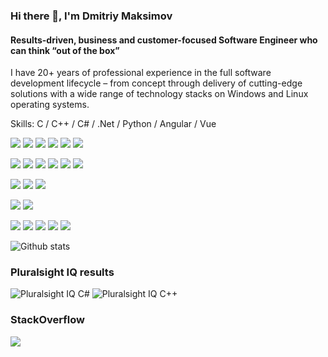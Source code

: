 ### Hi there 👋, I'm Dmitriy Maksimov
#### Results-driven, business and customer-focused Software Engineer who can think “out of the box”
I have 20+ years of professional experience in the full software development lifecycle – from concept through delivery of cutting-edge solutions with a wide range of technology stacks on Windows and Linux operating systems.

Skills: C / C++ / C# / .Net / Python / Angular / Vue

![](https://img.shields.io/badge/c-00599C.svg?logo=c&logoColor=white)
![](https://img.shields.io/badge/c++-00599C.svg?logo=c%2B%2B&ogoColor=white)
![](https://img.shields.io/badge/c%23%20-239120.svg?logo=c-sharp&logoColor=white)
![](https://img.shields.io/badge/.net-5C2D91.svg?logo=&logoColor=white)
![](https://img.shields.io/badge/python-14354C.svg?logo=python&logoColor=white)
![](https://img.shields.io/badge/lua-2C2D72.svg?logo=lua&logoColor=white)

![](https://img.shields.io/badge/node.js-43853D.svg?logo=node.js&logoColor=white)
![](https://img.shields.io/badge/typescript-007ACC.svg?logo=typescript&logoColor=white)
![](https://img.shields.io/badge/html5-E34F26.svg?logo=html5&logoColor=white)
![](https://img.shields.io/badge/vuejs-35495e.svg?logo=vue.js&logoColor=#4FC08D)
![](https://img.shields.io/badge/angular-DD0031.svg?logo=angular&logoColor=white)
![](https://img.shields.io/badge/bootstrap-563D7C.svg?logo=bootstrap&logoColor=white)

![](https://img.shields.io/badge/Qt-41cd52.svg?&logo=qt&logoColor=white)
![](https://img.shields.io/badge/git-F05033.svg?logo=git&logoColor=white)
![](https://img.shields.io/badge/github-121011.svg?logo=github&logoColor=white)

![](https://img.shields.io/badge/AWS-FF9900.svg?logo=amazon-aws&logoColor=white)
![](https://img.shields.io/badge/azure-0072C6.svg?logo=azure-devops&logoColor=white)

![](https://img.shields.io/badge/mysql-00f.svg?logo=mysql&logoColor=white)
![](https://img.shields.io/badge/postgres-316192.svg?logo=postgresql&logoColor=white)
![](https://img.shields.io/badge/MongoDB-4ea94b.svg?logo=mongodb&logoColor=white)
![](https://img.shields.io/badge/sqlite-07405e.svg?logo=sqlite&logoColor=white)
![](https://img.shields.io/badge/oracle-F00000.svg?logo=oracle&logoColor=white)


![Github stats](https://github-readme-stats.vercel.app/api?username=DmitriyMaksimov&show_icons=true&hide_border=true&theme=vue)

### Pluralsight IQ results
![Pluralsight IQ C#](https://i.stack.imgur.com/9V8Up.png)
![Pluralsight IQ C++](https://i.stack.imgur.com/tMnww.png)

### StackOverflow
[![](https://stackoverflow.com/users/flair/154157.png)](https://stackoverflow.com/users/154157/dmitriy)
